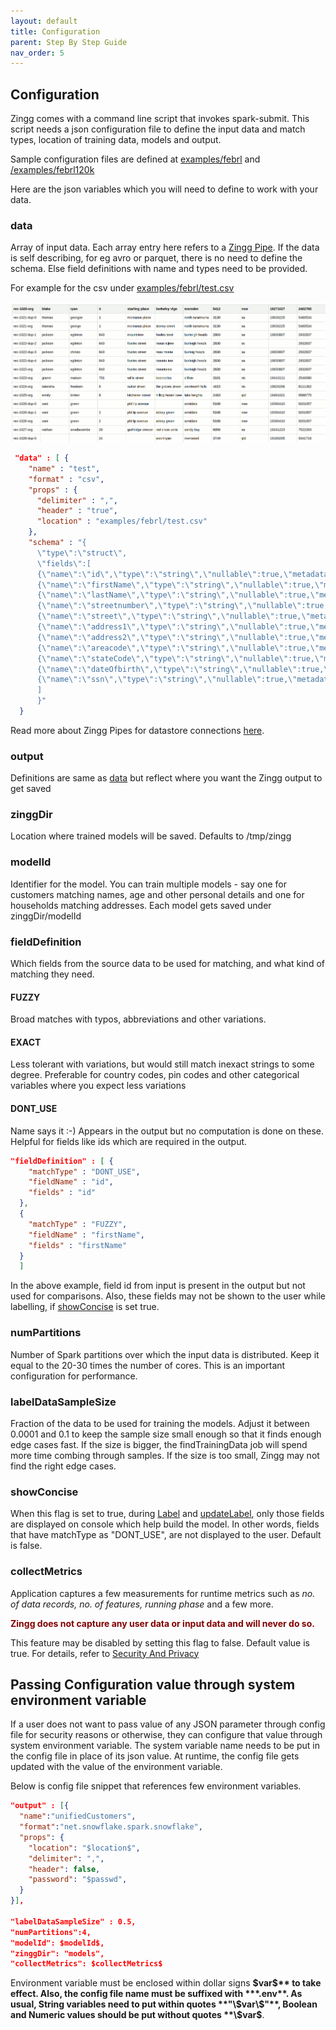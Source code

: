```yaml
---
layout: default
title: Configuration
parent: Step By Step Guide
nav_order: 5
---
```

## Configuration

 Zingg comes with a command line script that invokes spark-submit. This script needs a json configuration file to define the input data and match types, location of training data, models and output. 

Sample configuration files are defined at [examples/febrl](https://github.com/zinggAI/zingg/tree/main/examples/febrl) and [/examples/febrl120k](https://github.com/zinggAI/zingg/tree/main/examples/febrl120k)

Here are the json variables which you will need to define to work with your data.

### data

Array of input data. Each array entry here refers to a [Zingg Pipe](../dataSourcesAndSinks/pipes.md). If the data is self describing, for eg avro or parquet, there is no need to define the schema. Else field definitions with name and types need to be provided.

For example for the csv under [examples/febrl/test.csv](/examples/febrl/test.csv)

![febrl](/assets/febrl.gif)

```json
 "data" : [ {
    "name" : "test",
    "format" : "csv",
    "props" : {
      "delimiter" : ",",
      "header" : "true",
      "location" : "examples/febrl/test.csv"
    },
    "schema" : "{
      \"type\":\"struct\",
      \"fields\":[
      {\"name\":\"id\",\"type\":\"string\",\"nullable\":true,\"metadata\":{}},
      {\"name\":\"firstName\",\"type\":\"string\",\"nullable\":true,\"metadata\":{}},
      {\"name\":\"lastName\",\"type\":\"string\",\"nullable\":true,\"metadata\":{}},
      {\"name\":\"streetnumber\",\"type\":\"string\",\"nullable\":true,\"metadata\":{}},
      {\"name\":\"street\",\"type\":\"string\",\"nullable\":true,\"metadata\":{}},
      {\"name\":\"address1\",\"type\":\"string\",\"nullable\":true,\"metadata\":{}},
      {\"name\":\"address2\",\"type\":\"string\",\"nullable\":true,\"metadata\":{}},
      {\"name\":\"areacode\",\"type\":\"string\",\"nullable\":true,\"metadata\":{}},
      {\"name\":\"stateCode\",\"type\":\"string\",\"nullable\":true,\"metadata\":{}},
      {\"name\":\"dateOfbirth\",\"type\":\"string\",\"nullable\":true,\"metadata\":{}},
      {\"name\":\"ssn\",\"type\":\"string\",\"nullable\":true,\"metadata\":{}}
      ]
      }"
  }
```

Read more about Zingg Pipes for datastore connections [here](../dataSourcesAndSinks/pipes.md). 

### output
Definitions are same as [data](#data) but reflect where you want the Zingg output to get saved

### zinggDir

Location where trained models will be saved. Defaults to /tmp/zingg

### modelId 

Identifier for the model. You can train multiple models - say one for customers matching names, age and other personal details and one for households matching addresses. Each model gets saved under zinggDir/modelId

### fieldDefinition

Which fields from the source data to be used for matching, and what kind of matching they need. 

#### FUZZY 
Broad matches with typos, abbreviations and other variations. 

#### EXACT 
Less tolerant with variations, but would still match inexact strings to some degree. Preferable for country codes, pin codes and other categorical variables where you expect less variations

#### DONT_USE
Name says it :-) Appears in the output but no computation is done on these. Helpful for fields like ids which are required in the output.


````json
"fieldDefinition" : [ {
    "matchType" : "DONT_USE",
    "fieldName" : "id",
    "fields" : "id"
  },
  { 
    "matchType" : "FUZZY",
    "fieldName" : "firstName",
    "fields" : "firstName"
  }
  ]
````

In the above example, field id from input is present in the output but not used for comparisons. Also, these fields may not be shown to the user while labelling, if [showConcise](#showconcise) is set true.

### numPartitions
Number of Spark partitions over which the input data is distributed. Keep it equal to the 20-30 times the number of cores. This is an important configuration for performance.

### labelDataSampleSize
Fraction of the data to be used for training the models. Adjust it between 0.0001 and 0.1 to keep the sample size small enough so that it finds enough edge cases fast. If the size is bigger, the findTrainingData job will spend more time combing through samples. If the size is too small, Zingg may not find the right edge cases. 

### showConcise
When this flag is set to true, during [Label](./training/label.md) and [updateLabel](../updatingLabels.md), only those fields are displayed on console which help build the model. In other words, fields that have matchType as "DONT_USE", are not displayed to the user. Default is false. 

### collectMetrics
Application captures a few measurements for runtime metrics such as *no. of data records, no. of features, running phase* and a few more. 

<span style="color:maroon">**Zingg does not capture any user data or input data and will never do so.**</span>

This feature may be disabled by setting this flag to false. Default value is true. For details, refer to [Security And Privacy](../security.md)

## Passing Configuration value through system environment variable
If a user does not want to pass value of any JSON parameter through config file for security reasons or otherwise, they can configure that value through system environment variable. The system variable name needs to be put in the config file in place of its json value. At runtime, the config file gets updated with the value of the environment variable.

Below is config file snippet that references few environment variables. 
````json
"output" : [{
  "name":"unifiedCustomers", 
  "format":"net.snowflake.spark.snowflake",
  "props": {
    "location": "$location$",
    "delimiter": ",",
    "header": false,				
    "password": "$passwd",					
  }
}],

"labelDataSampleSize" : 0.5,
"numPartitions":4,
"modelId": $modelId$,
"zinggDir": "models",
"collectMetrics": $collectMetrics$
````
Environment variable must be enclosed within dollar signs **\$var$** to take effect. Also, the config file name must be suffixed with ***.env**. As usual, String variables need to put within quotes **"\$var\$"**, Boolean and Numeric values should be put without quotes **\$var$**.

